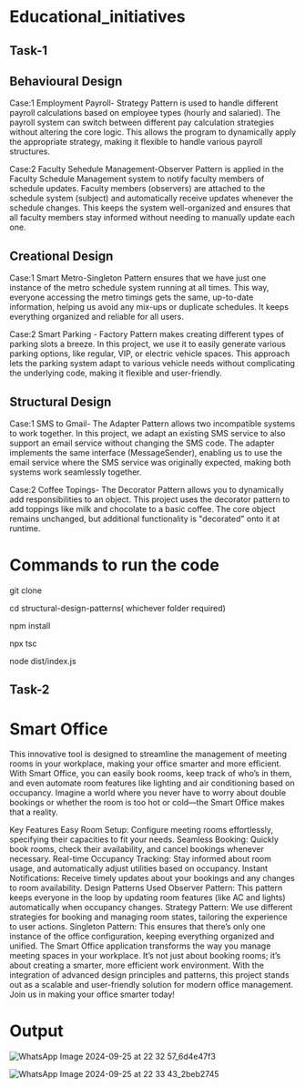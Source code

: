 # Educational_initiatives
## Task-1 
 ## Behavioural Design 
 Case:1 Employment Payroll- Strategy Pattern is used to handle different payroll calculations based on employee types (hourly and salaried). The payroll system can switch between different pay calculation strategies without altering the core logic. This allows the program to dynamically apply the appropriate strategy, making it flexible to handle various payroll structures.

 
 Case:2 Faculty Sehedule Management-Observer Pattern is applied in the Faculty Schedule Management system to notify faculty members of schedule updates. Faculty members (observers) are attached to the schedule system (subject) and automatically receive updates whenever the schedule changes. This keeps the system well-organized and ensures that all faculty members stay informed without needing to manually update each one.

 ## Creational Design
 Case:1 Smart Metro-Singleton Pattern ensures that we have just one instance of the metro schedule system running at all times. This way, everyone accessing the metro timings gets the same, up-to-date information, helping us avoid any mix-ups or duplicate schedules. It keeps everything organized and reliable for all users.

 
  Case:2 Smart Parking - Factory Pattern makes creating different types of parking slots a breeze. In this project, we use it to easily generate various parking options, like regular, VIP, or electric vehicle spaces. This approach lets the parking system adapt to various vehicle needs without complicating the underlying code, making it flexible and user-friendly.

 ## Structural Design
Case:1 SMS to Gmail- The Adapter Pattern allows two incompatible systems to work together. In this project, we adapt an existing SMS service to also support an email service without changing the SMS code. The adapter implements the same interface (MessageSender), enabling us to use the email service where the SMS service was originally expected, making both systems work seamlessly together.


 Case:2 Coffee Topings- The Decorator Pattern allows you to dynamically add responsibilities to an object. This project uses the decorator pattern to add toppings like milk and chocolate to a basic coffee. The core object remains unchanged, but additional functionality is "decorated" onto it at runtime.

# Commands to run the code
git clone <repository-url>


cd structural-design-patterns( whichever folder required)


npm install


npx tsc


node dist/index.js



## Task-2
# Smart Office 
This innovative tool is designed to streamline the management of meeting rooms in your workplace, making your office smarter and more efficient. With Smart Office, you can easily book rooms, keep track of who’s in them, and even automate room features like lighting and air conditioning based on occupancy. Imagine a world where you never have to worry about double bookings or whether the room is too hot or cold—the Smart Office makes that a reality.

Key Features
Easy Room Setup: Configure meeting rooms effortlessly, specifying their capacities to fit your needs.
Seamless Booking: Quickly book rooms, check their availability, and cancel bookings whenever necessary.
Real-time Occupancy Tracking: Stay informed about room usage, and automatically adjust utilities based on occupancy.
Instant Notifications: Receive timely updates about your bookings and any changes to room availability.
Design Patterns Used
Observer Pattern: This pattern keeps everyone in the loop by updating room features (like AC and lights) automatically when occupancy changes.
Strategy Pattern: We use different strategies for booking and managing room states, tailoring the experience to user actions.
Singleton Pattern: This ensures that there’s only one instance of the office configuration, keeping everything organized and unified.
The Smart Office application transforms the way you manage meeting spaces in your workplace. It’s not just about booking rooms; it’s about creating a smarter, more efficient work environment. With the integration of advanced design principles and patterns, this project stands out as a scalable and user-friendly solution for modern office management. Join us in making your office smarter today!
# Output 
![WhatsApp Image 2024-09-25 at 22 32 57_6d4e47f3](https://github.com/user-attachments/assets/3e59aa5a-4f1a-4c04-ba37-ec9050fc0fa9)

![WhatsApp Image 2024-09-25 at 22 33 43_2beb2745](https://github.com/user-attachments/assets/ac553d28-db23-4849-9515-723ac0b5abe3)

